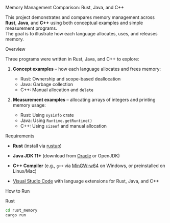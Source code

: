 Memory Management Comparison: Rust, Java, and C++

This project demonstrates and compares memory management across **Rust**, **Java**, and **C++** using both conceptual examples and simple measurement programs.  
The goal is to illustrate how each language allocates, uses, and releases memory.


Overview

Three programs were written in Rust, Java, and C++ to explore:

1. **Concept examples** – how each language allocates and frees memory:
   - Rust: Ownership and scope-based deallocation
   - Java: Garbage collection
   - C++: Manual allocation and `delete`

2. **Measurement examples** – allocating arrays of integers and printing memory usage:
   - Rust: Using `sysinfo` crate
   - Java: Using `Runtime.getRuntime()`
   - C++: Using `sizeof` and manual allocation


Requirements

- **Rust** (install via [rustup](https://www.rust-lang.org/tools/install))
- **Java JDK 11+** (download from [Oracle](https://www.oracle.com/java/technologies/javase-downloads.html) or OpenJDK)
- **C++ Compiler** (e.g., `g++` via [MinGW-w64](https://www.mingw-w64.org/) on Windows, or preinstalled on Linux/Mac)

- [Visual Studio Code](https://code.visualstudio.com/) with language extensions for Rust, Java, and C++


How to Run

Rust
```bash
cd rust_memory
cargo run
